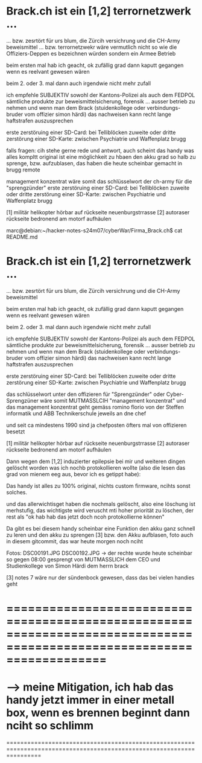 # Brack.ch ist ein [1,2] terrornetzwerk ...
... bzw. zesrtört für urs blum, die Zürcih versichrung und die CH-Army beweismittel
... bzw. terrornetzwekr wäre vermutlich nicht so wie die Offiziers-Deppen es bezeichnen würden sondern ein Armee Betrieb

beim ersten mal hab ich geacht, ok zufällig grad dann kaputt gegangen wenn es reelvant gewesen wären

beim 2. oder 3. mal dann auch irgendwie nicht mehr zufall

ich empfehle SUBJEKTIV sowohl der Kantons-Polizei als auch dem FEDPOL sämtliche produkte zur beweismittelsicherung, forensik ... ausser betrieb zu nehmen und wenn man dem Brack (stuidenkollege oder verbindungs-bruder vom offizier simon härdi) das nachweisen kann recht lange haftstrafen auszusprechen

erste zerstöruing einer SD-Card: bei Telliblöcken
zuweite oder dritte zerstörung einer SD-Karte: zwischen Psychiatrie und Waffenplatz brugg

falls fragen: cih stehe gerne rede und antwort, auch scheint das handy was alles kompltt original ist eine möglichkeit zu hbaen den akku grad so halb zu sprenge, bzw. aufzublasen, das haben die heute scheinbar gemacht in brugg remote

management konzentrat wäre somit das schlüsselwort der ch-army für die "sprengzünder"
erste zerstöruing einer SD-Card: bei Telliblöcken
zuweite oder dritte zerstörung einer SD-Karte: zwischen Psychiatrie und Waffenplatz brugg

[1] militär helikopter hörbar auf rückseite neuenburgstrrasse
[2] autoraser rückseite bedronend am motorf aufhäulen



marc@debian:~/hacker-notes-s24m07/cyberWar/Firma_Brack.ch$ cat README.md 
# Brack.ch ist ein [1,2] terrornetzwerk ...
... bzw. zesrtört für urs blum, die Zürcih versichrung und die CH-Army beweismittel

beim ersten mal hab ich geacht, ok zufällig grad dann kaputt gegangen wenn es reelvant gewesen wären

beim 2. oder 3. mal dann auch irgendwie nicht mehr zufall

ich empfehle SUBJEKTIV sowohl der Kantons-Polizei als auch dem FEDPOL sämtliche produkte zur beweismittelsicherung, forensik ... ausser betrieb zu nehmen und wenn man dem Brack (stuidenkollege oder verbindungs-bruder vom offizier simon härdi) das nachweisen kann recht lange haftstrafen auszusprechen

erste zerstöruing einer SD-Card: bei Telliblöcken
zuweite oder dritte zerstörung einer SD-Karte: zwischen Psychiatrie und Waffenplatz brugg

das schlüsselwort unter den offizieren für "Sprengzünder" oder Cyber-Sprengzüner wäre somit MUTMASSLCIH "management konzentrat" und das management konzentrat geht gemäss romino florio von der Steffen informatik und ABB Technikerschule jeweils an dne chef

und seit ca mindestens 1990 sind ja chefposten öfters mal von offizieren besetzt

[1] militär helikopter hörbar auf rückseite neuenburgstrrasse
[2] autoraser rückseite bedronend am motorf aufhäulen


Dann wegen dem [1,2] induzierter epilepsie bei mir und weiteren dingen gelöscht worden was ich nochb protokollieren wollte (also die lesen das grad von mienem eeg aus, bevor ich es getippt habe):

Das handy ist alles zu 100% original, nichts custom firmware, ncihts sonst solches.


und das allerwichtisget haben die nochmals gelöscht, also eine löschung ist merhstufig, das wichtigste wird veruscht mti hoher priorität zu löschen, der rest als "ok hab hab das jetzt doch ncoh protokollierne können"

Da gibt es bei diesem handy scheinbar eine Funktion den akku ganz schnell zu leren und den akku zu sprengen [3] bzw. den Akku aufblasen, foto auch in diesem gitcommit, das war heute morgen noch nciht

Fotos: DSC00191.JPG DSC00192.JPG
-> der rechte wurde heute scheinbar so gegen 08:00 gesprengt von MUTMASSLICH dem CEO und Studienkollege von Simon Härdi dem herrn brack


[3] notes 7 wäre nur der sündenbock gewesen, dass das bei vielen handies geht

======================================================================================================================
======================================================================================================================
--> meine Mitigation, ich hab das handy jetzt immer in einer metall box, wenn es brennen beginnt dann nciht so schlimm
======================================================================================================================
======================================================================================================================
